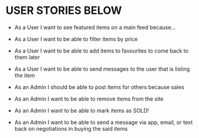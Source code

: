 # USER STORIES BELOW

- As a User I want to see featured items on a main feed because...

- As a User I want to be able to filter items by price

- As a User I want to be able to add items to favourites to come back to them later

- As a User I want to be able to send messages to the user that is listing the item

- As an Admin I should be able to post items for others because sales

- As an Admin I want to be able to remove items from the site

- As an Admin I want to be able to mark items as SOLD!

- As an Admin I want to be able to send a message via app, email, or text back on negotiations in buying the said items
